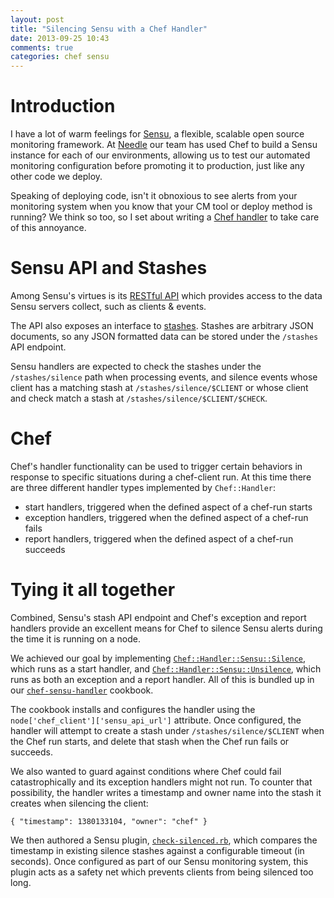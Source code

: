 ```yaml
---
layout: post
title: "Silencing Sensu with a Chef Handler"
date: 2013-09-25 10:43
comments: true
categories: chef sensu
---
```


# Introduction

I have a lot of warm feelings for [Sensu](http://www.sensuapp.org/), a flexible, scalable open source monitoring framework. At [Needle](http://www.needle.com) our team has used Chef to build a Sensu instance for each of our environments, allowing us to test our automated monitoring configuration before promoting it to production, just like any other code we deploy.

Speaking of deploying code, isn't it obnoxious to see alerts from your monitoring system when you know that your CM tool or deploy method is running? We think so too, so I set about writing a [Chef handler](https://docs.chef.io/handlers.html) to take care of this annoyance.

# Sensu API and Stashes

Among Sensu's virtues is its [RESTful API](http://sensuapp.org/docs/0.11/api) which provides access to the data Sensu servers collect, such as clients & events.

The API also exposes an interface to [stashes](http://sensuapp.org/docs/0.11/api-stashes). Stashes are arbitrary JSON documents, so any JSON formatted data can be stored under the `/stashes` API endpoint.

Sensu handlers are expected to check the stashes under the `/stashes/silence` path when processing events, and silence events whose client has a matching stash at `/stashes/silence/$CLIENT` or whose client and check match a stash at `/stashes/silence/$CLIENT/$CHECK`.

# Chef

Chef's handler functionality can be used to trigger certain behaviors in response to specific situations during a chef-client run. At this time there are three different handler types implemented by `Chef::Handler`:

* start handlers, triggered when the defined aspect of a chef-run starts
* exception handlers, triggered when the defined aspect of a chef-run fails
* report handlers, triggered when the defined aspect of a chef-run succeeds

# Tying it all together

Combined, Sensu's stash API endpoint and Chef's exception and report handlers provide an excellent means for Chef to silence Sensu alerts during the time it is running on a node.

We achieved our goal by implementing [`Chef::Handler::Sensu::Silence`](https://github.com/needle-cookbooks/chef-sensu-handler/blob/master/files/default/handlers/sensu_handlers.rb#L40-L50), which runs as a start handler, and [`Chef::Handler::Sensu::Unsilence`](https://github.com/needle-cookbooks/chef-sensu-handler/blob/master/files/default/handlers/sensu_handlers.rb#L52-L62), which runs as both an exception and a report handler. All of this is bundled up in our [`chef-sensu-handler`](https://github.com/needle-cookbooks/chef-sensu-handler) cookbook.

The cookbook installs and configures the handler using the `node['chef_client']['sensu_api_url']` attribute. Once configured, the handler will attempt to create a stash under `/stashes/silence/$CLIENT` when the Chef run starts, and delete that stash when the Chef run fails or succeeds.

We also wanted to guard against conditions where Chef could fail catastrophically and its exception handlers might not run. To counter that possibility, the handler writes a timestamp and owner name into the stash it creates when silencing the client:

```
{ "timestamp": 1380133104, "owner": "chef" }
```

We then authored a Sensu plugin, [`check-silenced.rb`](), which compares the timestamp in existing silence stashes against a configurable timeout (in seconds). Once configured as part of our Sensu monitoring system, this plugin acts as a safety net which prevents clients from being silenced too long.


